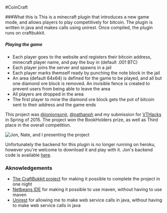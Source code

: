 #CoinCraft 

###What this is
This is a minecraft plugin that introduces a new game mode, and allows players to play competitively for bitcoin. The plugin is written in java and makes calls using unirest. Once compiled, the plugin runs on craftbukkit.


##### Playing the game
- Each player goes to the website and registers their bitcoin address, minecraft player name, and pay the buy in (default .001 BTC) 
- Each player joins the server and spawns in a jail
- Each player marks themself ready by punching the note block in the jail
- An area (default 64x64) is defined for the game to be played, and all but one diamond ore block is removed. An invisible fence is created to prevent users from being able to leave the area
- All players are dropped in the area
- The first player to mine the diamond ore block gets the pot of bitcoin sent to their address and the game ends



This project was [@jonjonsonjr](https://github.com/jonjonsonjr), [@nathanph](https://github.com/nathanph) and my submission for [VTHacks](http://vthacks.com/) in Spring of 2015. 
The project won the BookHolders prize, as well as Third place in the overall competition.

![Jon, Nate, and I presenting the project](http://i.imgur.com/RpSJnX1.jpg)

Unfortunately the backend for this plugin is no longer running on heroku, however you're welcome to download it and play with it. Jon's backend code is available [here](https://github.com/jonjonsonjr/pile-of-crap). 

### Aknowledgements 
- [The CraftBukkit project](http://bukkit.org/) for making it possible to complete the project in one night
- [Netbeans IDE](https://netbeans.org/) for making it possible to use maven, without having to use maven
- [Unirest](http://unirest.io/) for allowing me to make web service calls in java, without having to make web service calls in java
